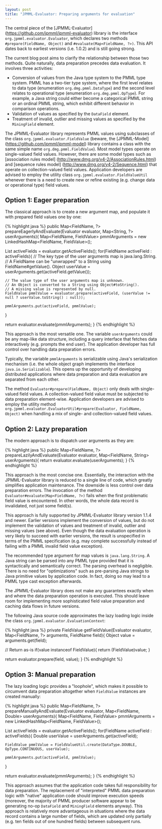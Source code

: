 ```yaml
---
layout: post
title: "JPMML-Evaluator: Preparing arguments for evaluation"
---
```


The central piece of the [JPMML-Evaluator] (https://github.com/jpmml/jpmml-evaluator) library is the interface `org.jpmml.evaluator.Evaluator`, which declares two methods `#prepare(FieldName, Object)` and `#evaluate(Map<FieldName, ?>)`. This API dates back to earliest versions (i.e. 1.0.2) and is still going strong.

The current blog post aims to clarify the relationship between those two methods. Quite naturally, data preparation precedes data evaluation. It involves three activities:

 * Conversion of values from the Java type system to the PMML type system. PMML has a two-tier type system, where the first level relates to data type (enumeration `org.dmg.pmml.DataType`) and the second level relates to operational type (enumeration `org.dmg.pmml.OpType`). For example, a Java string could either become a categorical PMML string or an ordinal PMML string, which exhibit different behavior in comparison operations.
 * Validation of values as specified by the `DataField` element.
 * Treatment of invalid, outlier and missing values as specified by the `MiningField` element. 

The JPMML-Evaluator library represents PMML values using subclasses of the class `org.jpmml.evaluator.FieldValue` (beware, the [JPMML-Model] (https://github.com/jpmml/jpmml-model) library contains a class with the same simple name `org.dmg.pmml.FieldValue`). Most model types operate on single-valued field values. However, there are some model types such as [association rules model] (http://www.dmg.org/v4-2/AssociationRules.html) and [sequence rules model] (http://www.dmg.org/v4-2/Sequence.html) that operate on collection-valued field values. Application developers are advised to employ the utility class `org.jpmml.evaluator.FieldValueUtil` whenever there is a need to create new or refine existing (e.g. change data or operational type) field values.

## Option 1: Eager preparation ##

The classical approach is to create a new argument map, and populate it with prepared field values one by one:

{% highlight java %}
public Map<FieldName, ?> prepareEagerlyAndEvaluate(Evaluator evaluator, Map<String, ?> userArguments){
  Map<FieldName, FieldValue> pmmlArguments = new LinkedHashMap<FieldName, FieldValue>();

  List<FieldName> activeFields = evaluator.getActiveFields();
  for(FieldName activeField : activeFields){
    // The key type of the user arguments map is java.lang.String. 
    // A FieldName can be "unwrapped" to a String using FieldName#getValue().
    Object userValue = userArguments.get(activeField.getValue()); 

    // The value type of the user arguments map is unknown.
    // An Object is converted to a String using Object#toString().
    // A missing value is represented by null.
    FieldValue pmmlValue = evaluator.prepare(activeField, (userValue != null ? userValue.toString() : null));

    pmmlArguments.put(activeField, pmmlValue);
  }

  return evaluator.evaluate(pmmlArguments);
}
{% endhighlight %}

This approach is the most versatile one. The variable `userArguments` could be any map-like data structure, including a query interface that fetches data interactively (e.g. prompts the end user). The application developer has full control over handling data preparation errors.

Typically, the variable `pmmlArguments` is serializable using Java's serialization mechanism (i.e. the whole object graph implements the interface `java.io.Serializable`). This opens up the opportunity of developing distributed applications where data preparation and data evaluation are separated from each other.

The method `Evaluator#prepare(FieldName, Object)` only deals with single-valued field values. A collection-valued field value must be subjected to data preparation element-wise. Application developers are advised to employ the utility method `org.jpmml.evaluator.EvaluatorUtil#prepare(Evaluator, FieldName, Object)` when handling a mix of single- and collection-valued field values.

## Option 2: Lazy preparation ##

The modern approach is to dispatch user arguments as they are:

{% highlight java %}
public Map<FieldName, ?> prepareLazilyAndEvaluate(Evaluator evaluator, Map<FieldName, String> userArguments){
  return evaluator.evaluate(userArguments);
}
{% endhighlight %}

This approach is the most concise one. Essentially, the interaction with the JPMML-Evaluator library is reduced to a single line of code, which greatly simplifies application maintenance. The downside is less control over data preparation errors. The invocation of the method `Evaluator#evaluate(Map<FieldName, ?>)` fails when the first problematic field value is encountered. In other words, the whole data record is invalidated, not just some field(s).

This approach is fully supported by JPMML-Evaluator library version 1.1.4 and newer. Earlier versions implement the conversion of values, but do not implement the validation of values and treatment of invalid, outlier and missing values (see above). Even though the data evaluation operation is very likely to succeed with earlier versions, the result is unspecified in terms of the PMML specification (e.g. may complete successfully instead of failing with a PMML invalid field value exception).

The recommended type argument for map values is `java.lang.String`. A Java string can be parsed into any PMML type provided that it is syntactically and semantically correct. The parsing overhead is negligible. There is no need for "optimizations" such as pre-parsing Java strings to Java primitive values by application code. In fact, doing so may lead to a PMML type cast exception afterwards.

The JPMML-Evaluator library does not make any guarantees exactly when and where the data preparation operation is executed. This should leave room for implementing more sophisticated field value preparation and caching data flows in future versions.

The following Java source code approximates the lazy loading logic inside the class `org.jpmml.evaluator.EvaluationContext`:

{% highlight java %}
private FieldValue getFieldValue(Evaluator evaluator, Map<FieldName, ?> arguments, FieldName field){
  Object value = arguments.get(field);

  // Return as-is
  if(value instanceof FieldValue){
    return (FieldValue)value;
  }

  return evaluator.prepare(field, value);
}
{% endhighlight %}

## Option 3: Manual preparation ##

The lazy loading logic provides a "loophole", which makes it possible to circumvent data preparation altogether when `FieldValue` instances are created manually:

{% highlight java %}
public Map<FieldName, ?> prepareManuallyAndEvaluate(Evaluator evaluator, Map<FieldName, Double> userArguments){
  Map<FieldName, FieldValue> pmmlArguments = new LinkedHashMap<FieldName, FieldValue>();

  List<FieldName> activeFields = evaluator.getActiveFields();
  for(FieldName activeField : activeFields){
    Double userValue = userArguments.get(activeField);

    FieldValue pmmlValue = FieldValueUtil.create(DataType.DOUBLE, OpType.CONTINUOUS, userValue);

    pmmlArguments.put(activeField, pmmlValue);
  }

  return evaluator.evaluate(pmmlArguments);
}
{% endhighlight %}

This approach assumes that the application code takes full responsibility for data preparation. The replacement of "interpreted" PMML data preparation logic with "native" application code should improve execution speeds (moreover, the majority of PMML producer software appear to be generating no-op `DataField` and `MiningField` elements anyway). This approach is relatively more advantageous in situations where the data record contains a large number of fields, which are updated only partially (e.g. ten fields out of one hundred fields) between subsequent runs.